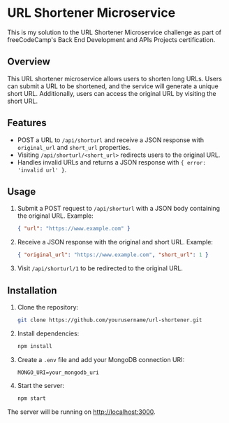 # URL Shortener Microservice

This is my solution to the URL Shortener Microservice challenge as part of freeCodeCamp's Back End Development and APIs Projects certification.

## Overview

This URL shortener microservice allows users to shorten long URLs. Users can submit a URL to be shortened, and the service will generate a unique short URL. Additionally, users can access the original URL by visiting the short URL.

## Features

- POST a URL to `/api/shorturl` and receive a JSON response with `original_url` and `short_url` properties.
- Visiting `/api/shorturl/<short_url>` redirects users to the original URL.
- Handles invalid URLs and returns a JSON response with `{ error: 'invalid url' }`.

## Usage

1. Submit a POST request to `/api/shorturl` with a JSON body containing the original URL.
   Example:
   ```json
   { "url": "https://www.example.com" }
   ```

2. Receive a JSON response with the original and short URL.
   Example:
   ```json
   { "original_url": "https://www.example.com", "short_url": 1 }
   ```

3. Visit `/api/shorturl/1` to be redirected to the original URL.

## Installation

1. Clone the repository:
   ```bash
   git clone https://github.com/yourusername/url-shortener.git
   ```

2. Install dependencies:
   ```bash
   npm install
   ```

3. Create a `.env` file and add your MongoDB connection URI:
   ```
   MONGO_URI=your_mongodb_uri
   ```

4. Start the server:
   ```bash
   npm start
   ```

The server will be running on [http://localhost:3000](http://localhost:3000).
